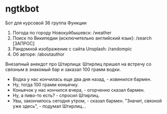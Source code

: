 # ngtkbot
Бот для курсовой 36 группа
Функции
1) Погода по городу Новокуйбышевск: /weather
2) Поиск по Википедии (исключительно английский язык): /search [ЗАПРОС]
3) Рандомной изображение с сайта Unsplash: /randompic
4) Об авторе: /aboutauthor

Внезапный анекдот про Штирлица:
Штирлиц пришел на встречу со связным в знакомый бар и заказал
100 грамм водки.
- Водка у нас кончилась еще два дня назад, - извинился бармен.
- Ну, тогда 100 грамм коньячку.
- Коньячок у нас кончился вчера, - огорченно сказал бармен.
- Ну, а пиво-то есть? - спросил Штирлиц.
- Увы, закончилось сегодня утром, - сказал бармен.
"Значит, связной уже здесь", - подумал Штирлиц...
